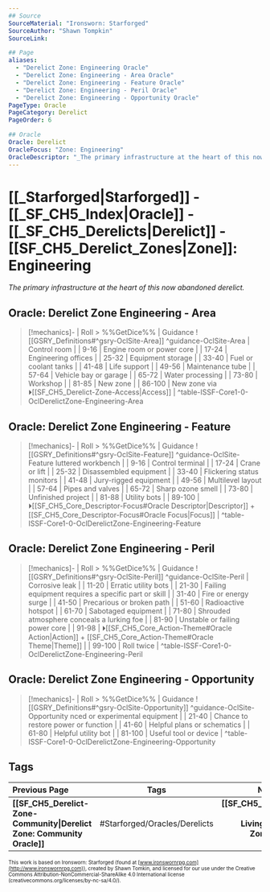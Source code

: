 ```yaml
---
## Source
SourceMaterial: "Ironsworn: Starforged"
SourceAuthor: "Shawn Tompkin"
SourceLink: 

## Page
aliases:
  - "Derelict Zone: Engineering Oracle"
  - "Derelict Zone: Engineering - Area Oracle"
  - "Derelict Zone: Engineering - Feature Oracle"
  - "Derelict Zone: Engineering - Peril Oracle"
  - "Derelict Zone: Engineering - Opportunity Oracle"
PageType: Oracle
PageCategory: Derelict
PageOrder: 6

## Oracle
Oracle: Derelict
OracleFocus: "Zone: Engineering"
OracleDescriptor: "_The primary infrastructure at the heart of this now abandoned derelict._"
---
```

# [[_Starforged|Starforged]] - [[_SF_CH5_Index|Oracle]] - [[_SF_CH5_Derelicts|Derelict]] - [[SF_CH5_Derelict_Zones|Zone]]: Engineering
_The primary infrastructure at the heart of this now abandoned derelict._

## Oracle: Derelict Zone Engineering - Area
> [!mechanics]- | Roll > %%GetDice%% | Guidance
> ![[GSRY_Definitions#^gsry-OclSite-Area]] ^guidance-OclSite-Area
[](GSRY_Definitions.md#^gsry-OclSite-Area)| Control room |
| 9-16 | Engine room or power core |
| 17-24 | Engineering offices |
| 25-32 | Equipment storage |
| 33-40 | Fuel or coolant tanks |
| 41-48 | Life support |
| 49-56 | Maintenance tube |
| 57-64 | Vehicle bay or garage |
| 65-72 | Water processing |
| 73-80 | Workshop |
| 81-85 | New zone |
| 86-100 | New zone via ⏵[[SF_CH5_Derelict-Zone-Access\|Access]] |
^table-ISSF-Core1-0-OclDerelictZone-Engineering-Area

## Oracle: Derelict Zone Engineering - Feature
> [!mechanics]- | Roll > %%GetDice%% | Guidance
> ![[GSRY_Definitions#^gsry-OclSite-Feature]] ^guidance-OclSite-Feature
[](GSRY_Definitions.md#^gsry-OclSite-Feature)luttered workbench |
| 9-16 | Control terminal |
| 17-24 | Crane or lift |
| 25-32 | Disassembled equipment |
| 33-40 | Flickering status monitors |
| 41-48 | Jury-rigged equipment |
| 49-56 | Multilevel layout |
| 57-64 | Pipes and valves |
| 65-72 | Sharp ozone smell |
| 73-80 | Unfinished project |
| 81-88 | Utility bots |
| 89-100 | ⏵[[SF_CH5_Core_Descriptor-Focus#Oracle Descriptor\|Descriptor]] + [[SF_CH5_Core_Descriptor-Focus#Oracle Focus\|Focus]] |
^table-ISSF-Core1-0-OclDerelictZone-Engineering-Feature

## Oracle: Derelict Zone Engineering - Peril
> [!mechanics]- | Roll > %%GetDice%% | Guidance
> ![[GSRY_Definitions#^gsry-OclSite-Peril]] ^guidance-OclSite-Peril
[](GSRY_Definitions.md#^gsry-OclSite-Peril)| Corrosive leak |
| 11-20 | Erratic utility bots |
| 21-30 | Failing equipment requires a specific part or skill |
| 31-40 | Fire or energy surge |
| 41-50 | Precarious or broken path |
| 51-60 | Radioactive hotspot |
| 61-70 | Sabotaged equipment |
| 71-80 | Shrouded atmosphere conceals a lurking foe |
| 81-90 | Unstable or failing power core |
| 91-98 | ⏵[[SF_CH5_Core_Action-Theme#Oracle Action\|Action]] + [[SF_CH5_Core_Action-Theme#Oracle Theme\|Theme]] |
| 99-100 | Roll twice |
^table-ISSF-Core1-0-OclDerelictZone-Engineering-Peril

## Oracle: Derelict Zone Engineering - Opportunity
> [!mechanics]- | Roll > %%GetDice%% | Guidance
> ![[GSRY_Definitions#^gsry-OclSite-Opportunity]] ^guidance-OclSite-Opportunity
[](GSRY_Definitions.md#^gsry-OclSite-Opportunity)nced or experimental equipment |
| 21-40 | Chance to restore power or function |
| 41-60 | Helpful plans or schematics |
| 61-80 | Helpful utility bot |
| 81-100 | Useful tool or device |
^table-ISSF-Core1-0-OclDerelictZone-Engineering-Opportunity

## Tags
| Previous Page | Tags | Next Page |
|:--- |:---:| ---:|
| **[[SF_CH5_Derelict-Zone-Community\|Derelict Zone: Community Oracle]]** | #Starforged/Oracles/Derelicts | **[[SF_CH5_Derelict-Zone-Living\|Derelict Zone: Living Oracle]]** |

<font size=-2>This work is based on Ironsworn: Starforged (found at [www.ironswornrpg.com](http://www.ironswornrpg.com)), created by Shawn Tomkin, and licensed for our use under the Creative Commons Attribution-NonCommercial-ShareAlike 4.0 International license  (creativecommons.org/licenses/by-nc-sa/4.0/).</font>
